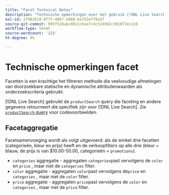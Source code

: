```yaml
---
title: "Facet Technical Notes"
description: "Technische opmerkingen over het gebruik [!DNL Live Search] facetten."
exl-id: 37982610-0ff7-48b7-b088-be7d2eff8a57
source-git-commit: 995f528abc0011c6ae7c4c524982c301072ec2eb
workflow-type: tm+mt
source-wordcount: '123'
ht-degree: 0%

---
```


# Technische opmerkingen facet

Facetten is een krachtige het filtreren methode die veelvoudige afmetingen van doorzoekbare statische en dynamische attributenwaarden als onderzoekscriteria gebruikt.

[!DNL Live Search] gebruikt de `productSearch` query die faceting en andere gegevens retourneert die specifiek zijn voor [!DNL Live Search]. Zie [`productSearch` query](https://developer.adobe.com/commerce/webapi/graphql/schema/live-search/queries/product-search/) voor codevoorbeelden.

## Facetaggregatie

Facetsamenvoeging wordt als volgt uitgevoerd: als de winkel drie facetten (categorieën, kleur en prijs) heeft en de verkoopfilters op alle drie (kleur = blauw, de prijs is van $10.00-50.00, categorieën = `promotions`).

* `categories` aggregatie - aggregaten `categories`past vervolgens de `color` en `price` , maar niet de `categories` filter.
* `color` aggregatie - aggregaten `color`past vervolgens de`price` en `categories` , maar niet de `color` filter.
* `price` aggregatie - aggregaten `price`past vervolgens de `color` en `categories` , maar niet de `price` filter.
